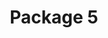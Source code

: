 ---
title: "Package 5"
pubDate: "2020-01-28"
slug: "package"
description: "package disc."
hero: "/images/package5.png"
tags: ["package"]
layout: "../../layouts/BlogPostLayout.astro"
---